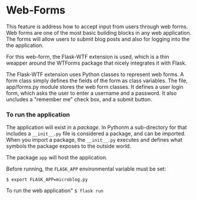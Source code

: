 # Web-Forms

This feature is address how to accept input from users through web forms. Web forms are one of the most basic building blocks in any web application.
The forms will allow users to submit blog posts and also for logging into the the application.

For this web-form, the Flask-WTF extension is used, which is a thin weapper around the WTForms package that nicely integrates it with Flask.

The Flask-WTF  extension uses Python classes to represent web forms. A form class simply defines the fields of the form as class variables.
The file, app/forms.py module stores the web form classes. It defines a user login form, which asks the user to enter a username and a password.
It also uncludes a "remember me" check box, and a submit button.

### To run the application
The application will exist in a _package_. In Pythonm a sub-directory for that includes a `__init__.py` file is considered a package, and can be imported.
When you import a package, the `__init__.py` executes and defines what symbols the package exposes to the outside world.

The package `app` will host the application.

Before running, the `FLASK_APP` environmental  variable must be set:

```$ export FLASK_APP=microblog.py```

To run the web application" ```$ flask run```
